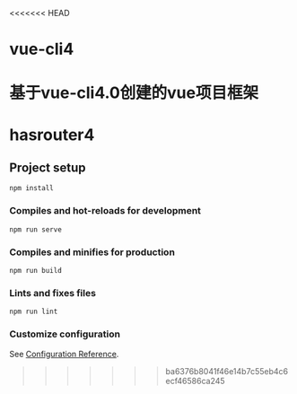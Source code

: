 <<<<<<< HEAD
# vue-cli4
基于vue-cli4.0创建的vue项目框架
=======
# hasrouter4

## Project setup
```
npm install
```

### Compiles and hot-reloads for development
```
npm run serve
```

### Compiles and minifies for production
```
npm run build
```

### Lints and fixes files
```
npm run lint
```

### Customize configuration
See [Configuration Reference](https://cli.vuejs.org/config/).
>>>>>>> ba6376b8041f46e14b7c55eb4c6ecf46586ca245
